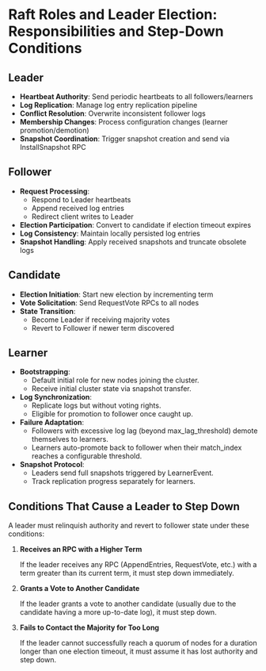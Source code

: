 # Raft Roles and Leader Election: Responsibilities and Step-Down Conditions

## Leader

- **Heartbeat Authority**: Send periodic heartbeats to all followers/learners
- **Log Replication**: Manage log entry replication pipeline
- **Conflict Resolution**: Overwrite inconsistent follower logs
- **Membership Changes**: Process configuration changes (learner promotion/demotion)
- **Snapshot Coordination**: Trigger snapshot creation and send via InstallSnapshot RPC

## Follower

- **Request Processing**:
  - Respond to Leader heartbeats
  - Append received log entries
  - Redirect client writes to Leader
- **Election Participation**: Convert to candidate if election timeout expires
- **Log Consistency**: Maintain locally persisted log entries
- **Snapshot Handling**: Apply received snapshots and truncate obsolete logs

## Candidate

- **Election Initiation**: Start new election by incrementing term
- **Vote Solicitation**: Send RequestVote RPCs to all nodes
- **State Transition**:
  - Become Leader if receiving majority votes
  - Revert to Follower if newer term discovered

## Learner

- **Bootstrapping**:
  - Default initial role for new nodes joining the cluster.
  - Receive initial cluster state via snapshot transfer.
- **Log Synchronization**:
  - Replicate logs but without voting rights.
  - Eligible for promotion to follower once caught up.
- **Failure Adaptation**:
  - Followers with excessive log lag (beyond max_lag_threshold) demote themselves to learners.
  - Learners auto-promote back to follower when their match_index reaches a configurable threshold.
- **Snapshot Protocol**:
  - Leaders send full snapshots triggered by LearnerEvent.
  - Track replication progress separately for learners.

## **Conditions That Cause a Leader to Step Down**

A leader must relinquish authority and revert to follower state under these conditions:

1. **Receives an RPC with a Higher Term**

   If the leader receives any RPC (AppendEntries, RequestVote, etc.) with a term greater than its current term, it must step down immediately.

2. **Grants a Vote to Another Candidate**

   If the leader grants a vote to another candidate (usually due to the candidate having a more up-to-date log), it must step down.

3. **Fails to Contact the Majority for Too Long**

   If the leader cannot successfully reach a quorum of nodes for a duration longer than one election timeout, it must assume it has lost authority and step down.
